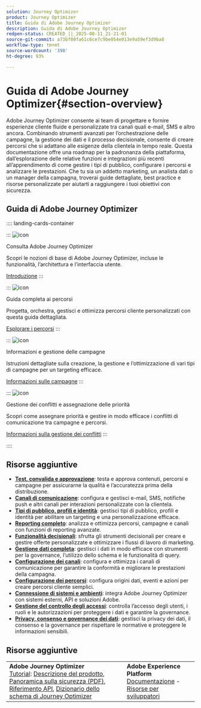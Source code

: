 ```yaml
---
solution: Journey Optimizer
product: Journey Optimizer
title: Guida di Adobe Journey Optimizer
description: Guida di Adobe Journey Optimizer
redpen-status: CREATED_||_2025-08-11_21-21-01
source-git-commit: a73bf80fa61c6ce7c9be054e013e9a59ef3d9ba8
workflow-type: tm+mt
source-wordcount: '398'
ht-degree: 93%

---
```



# Guida di Adobe Journey Optimizer{#section-overview}

Adobe Journey Optimizer consente ai team di progettare e fornire esperienze cliente fluide e personalizzate tra canali quali e-mail, SMS e altro ancora. Combinando strumenti avanzati per l’orchestrazione delle campagne, la gestione dei dati e il processo decisionale, consente di creare percorsi che si adattano alle esigenze della clientela in tempo reale. Questa documentazione offre una roadmap per la padronanza della piattaforma, dall’esplorazione delle relative funzioni e integrazioni più recenti all’apprendimento di come gestire i tipi di pubblico, configurare i percorsi e analizzare le prestazioni. Che tu sia un addetto marketing, un analista dati o un manager della campagna, troverai guide dettagliate, best practice e risorse personalizzate per aiutarti a raggiungere i tuoi obiettivi con sicurezza.

## Guida di Adobe Journey Optimizer

:::: landing-cards-container

:::
![icon](https://cdn.experienceleague.adobe.com/icons/circle-play.svg?lang=it)

Consulta Adobe Journey Optimizer

Scopri le nozioni di base di Adobe Journey Optimizer, incluse le funzionalità, l’architettura e l’interfaccia utente.

[Introduzione](get-started-landing-page.md)
:::

:::
![icon](https://cdn.experienceleague.adobe.com/icons/code-branch.svg?lang=it)

Guida completa ai percorsi

Progetta, orchestra, gestisci e ottimizza percorsi cliente personalizzati con questa guida dettagliata.

[Esplorare i percorsi](orchestrate-journeys-landing-page.md)
:::

:::
![icon](https://cdn.experienceleague.adobe.com/icons/bullhorn.svg?lang=it)

Informazioni e gestione delle campagne

Istruzioni dettagliate sulla creazione, la gestione e l’ottimizzazione di vari tipi di campagne per un targeting efficace.

[Informazioni sulle campagne](campaigns-landing-page.md)
:::

:::
![icon](https://cdn.experienceleague.adobe.com/icons/scale-balanced.svg?lang=it)

Gestione dei conflitti e assegnazione delle priorità

Scopri come assegnare priorità e gestire in modo efficace i conflitti di comunicazione tra campagne e percorsi.

[Informazioni sulla gestione dei conflitti](conflict-prioritization-landing-page.md)
:::

::::


## Risorse aggiuntive

- **[Test, convalida e approvazione](test-landing-page.md)**: testa e approva contenuti, percorsi e campagne per assicurarne la qualità e l’accuratezza prima della distribuzione.
- **[Canali di comunicazione](../using/channels/gs-channels.md)**: configura e gestisci e-mail, SMS, notifiche push e altri canali per interazioni personalizzate con la clientela.
- **[Tipi di pubblico, profili e identità](audiences-profiles-identities-landing-page.md)**: gestisci tipi di pubblico, profili e identità per abilitare un targeting e una personalizzazione efficace.
- **[Reporting completo](reporting-landing-page.md)**: analizza e ottimizza percorsi, campagne e canali con funzioni di reporting avanzate.
- **[Funzionalità decisionali](decisioning-landing-page.md)**: sfrutta gli strumenti decisionali per creare e gestire offerte personalizzate e ottimizzare i flussi di lavoro di marketing.
- **[Gestione dati completa](data-management-landing-page.md)**: gestisci i dati in modo efficace con strumenti per la governance, l’utilizzo dello schema e le funzionalità di query.
- **[Configurazione dei canali](configuration-landing-page.md)**: configura e ottimizza i canali di comunicazione per garantire la conformità e migliorare le prestazioni della campagna.
- **[Configurazione dei percorsi](configure-journeys-landing-page.md)**: configura origini dati, eventi e azioni per creare percorsi cliente semplici.
- **[Connessione di sistemi e ambienti](connect-systems-landing-page.md)**: integra Adobe Journey Optimizer con sistemi esterni, API e soluzioni Adobe.
- **[Gestione del controllo degli accessi](access-control-landing-page.md)**: controlla l’accesso degli utenti, i ruoli e le autorizzazioni per proteggere i dati e garantire la governance.
- **[Privacy, consenso e governance dei dati](privacy-landing-page.md)**: gestisci la privacy dei dati, il consenso e la governance per rispettare le normative e proteggere le informazioni sensibili.

## Risorse aggiuntive

<table style="table-layout:fixed"><tr style="border: 0;">
<td><strong>Adobe Journey Optimizer</strong><br/>
<a href="https://experienceleague.adobe.com/docs/journey-optimizer-learn/tutorials/overview.html?lang=it" target="_blank">Tutorial</a>: <a href="https://helpx.adobe.com/it/legal/product-descriptions/adobe-journey-optimizer.html" target="_blank">Descrizione del prodotto</a>, <a href="https://www.adobe.com/content/dam/cc/en/security/pdfs/AJO_SecurityOverview.pdf" target="_blank">Panoramica sulla sicurezza (PDF)</a>, <a href="https://developer.adobe.com/journey-optimizer-apis/" target="_blank">Riferimento API</a>, <a href="https://experienceleague.adobe.com/tools/ajo-schemas/schema-dictionary.html?lang=it" target="_blank">Dizionario dello schema di Journey Optimizer</a>

</td>
<td><strong>Adobe Experience Platform</strong><br/>
<a href="https://experienceleague.adobe.com/docs/experience-platform/landing/home.html?lang=it" target="_blank">Documentazione</a> - <a href="https://www.adobe.com/it/experience-platform/documentation-and-developer-resources.html" target="_blank">Risorse per sviluppatori</a>
</td>
</tr></table>

<!--table style="table-layout:auto"><tr style="border: 0;"><td><img src="using/assets/do-not-localize/newsletter.png"></td><td>
<b>Stay informed and elevate your Adobe Journey Optimizer experience!</b><br/>Sign up for our quarterly newsletter. Gain exclusive access to the latest product updates, captivating stories, real-world use cases, valuable tips, and more – all delivered directly to your inbox every quarter. <a href="https://www.adobe.com/subscription/Adobe_Journey_Optimizer_NL.html">Sign up today!</a></td></tr></table-->
